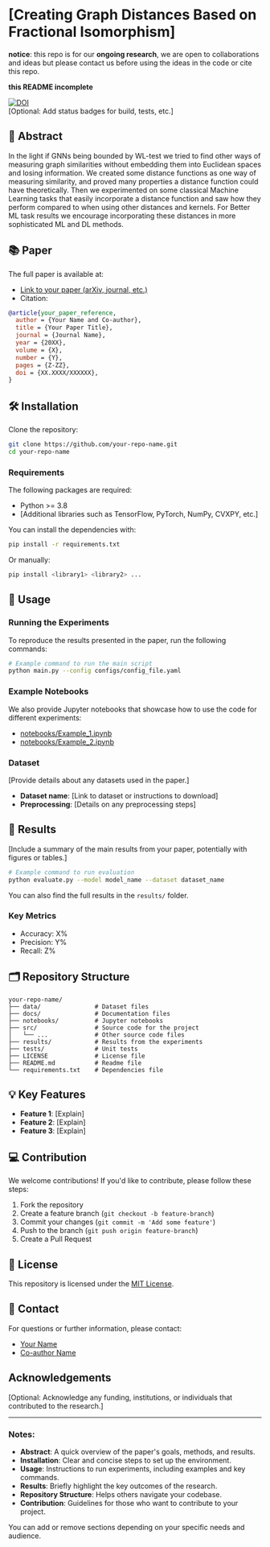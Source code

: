 # [Creating Graph Distances Based on Fractional Isomorphism]

**notice**: this repo is for our **ongoing research**, we are open to collaborations and ideas but please contact us before using the ideas in the code or cite this repo.

**this README incomplete**

[![DOI](https://zenodo.org/badge/DOI/YOUR-DOI-HERE.svg)](https://doi.org/YOUR-DOI-HERE)  
[Optional: Add status badges for build, tests, etc.]

## 📄 Abstract

In the light if GNNs being bounded by WL-test we tried to find other ways of measuring graph similarities without embedding them into Euclidean spaces and losing information. We created some distance functions as one way of measuring similarity, and proved many properties a distance function could have theoretically. Then we experimented on some classical Machine Learning tasks that easily incorporate a distance function and saw how they perform compared to when using other distances and kernels. For Better ML task results we encourage incorporating these distances in more sophisticated ML and DL methods.

## 📚 Paper

The full paper is available at:

- [Link to your paper (arXiv, journal, etc.)](#)
- Citation:

```bibtex
@article{your_paper_reference,
  author = {Your Name and Co-author},
  title = {Your Paper Title},
  journal = {Journal Name},
  year = {20XX},
  volume = {X},
  number = {Y},
  pages = {Z-ZZ},
  doi = {XX.XXXX/XXXXXX},
}
```

## 🛠 Installation

Clone the repository:

```bash
git clone https://github.com/your-repo-name.git
cd your-repo-name
```

### Requirements

The following packages are required:

- Python >= 3.8
- [Additional libraries such as TensorFlow, PyTorch, NumPy, CVXPY, etc.]

You can install the dependencies with:

```bash
pip install -r requirements.txt
```

Or manually:

```bash
pip install <library1> <library2> ...
```

## 🚀 Usage

### Running the Experiments

To reproduce the results presented in the paper, run the following commands:

```bash
# Example command to run the main script
python main.py --config configs/config_file.yaml
```

### Example Notebooks

We also provide Jupyter notebooks that showcase how to use the code for different experiments:

- [notebooks/Example_1.ipynb](notebooks/Example_1.ipynb)
- [notebooks/Example_2.ipynb](notebooks/Example_2.ipynb)

### Dataset

[Provide details about any datasets used in the paper.]

- **Dataset name**: [Link to dataset or instructions to download]
- **Preprocessing**: [Details on any preprocessing steps]

## 🧪 Results

[Include a summary of the main results from your paper, potentially with figures or tables.]

```bash
# Example command to run evaluation
python evaluate.py --model model_name --dataset dataset_name
```

You can also find the full results in the `results/` folder.

### Key Metrics

- Accuracy: X%
- Precision: Y%
- Recall: Z%

## 🗂 Repository Structure

```
your-repo-name/
├── data/               # Dataset files
├── docs/               # Documentation files
├── notebooks/          # Jupyter notebooks
├── src/                # Source code for the project
│   └── ...             # Other source code files
├── results/            # Results from the experiments
├── tests/              # Unit tests
├── LICENSE             # License file
├── README.md           # Readme file
└── requirements.txt    # Dependencies file
```

## 💡 Key Features

- **Feature 1**: [Explain]
- **Feature 2**: [Explain]
- **Feature 3**: [Explain]

## 💻 Contribution

We welcome contributions! If you'd like to contribute, please follow these steps:

1. Fork the repository
2. Create a feature branch (`git checkout -b feature-branch`)
3. Commit your changes (`git commit -m 'Add some feature'`)
4. Push to the branch (`git push origin feature-branch`)
5. Create a Pull Request

## 📜 License

This repository is licensed under the [MIT License](LICENSE).

## 📧 Contact

For questions or further information, please contact:

- [Your Name](mailto:your.email@example.com)
- [Co-author Name](mailto:coauthor.email@example.com)

## Acknowledgements

[Optional: Acknowledge any funding, institutions, or individuals that contributed to the research.]

---

### Notes:

- **Abstract**: A quick overview of the paper's goals, methods, and results.
- **Installation**: Clear and concise steps to set up the environment.
- **Usage**: Instructions to run experiments, including examples and key commands.
- **Results**: Briefly highlight the key outcomes of the research.
- **Repository Structure**: Helps others navigate your codebase.
- **Contribution**: Guidelines for those who want to contribute to your project.

You can add or remove sections depending on your specific needs and audience.
